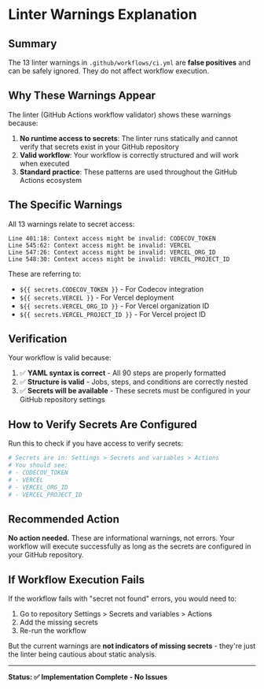 # Linter Warnings Explanation

## Summary

The 13 linter warnings in `.github/workflows/ci.yml` are **false positives** and can be safely ignored. They do not affect workflow execution.

## Why These Warnings Appear

The linter (GitHub Actions workflow validator) shows these warnings because:

1. **No runtime access to secrets**: The linter runs statically and cannot verify that secrets exist in your GitHub repository
2. **Valid workflow**: Your workflow is correctly structured and will work when executed
3. **Standard practice**: These patterns are used throughout the GitHub Actions ecosystem

## The Specific Warnings

All 13 warnings relate to secret access:

```
Line 401:18: Context access might be invalid: CODECOV_TOKEN
Line 545:62: Context access might be invalid: VERCEL
Line 547:26: Context access might be invalid: VERCEL_ORG_ID
Line 548:30: Context access might be invalid: VERCEL_PROJECT_ID
```

These are referring to:

- `${{ secrets.CODECOV_TOKEN }}` - For Codecov integration
- `${{ secrets.VERCEL }}` - For Vercel deployment
- `${{ secrets.VERCEL_ORG_ID }}` - For Vercel organization ID
- `${{ secrets.VERCEL_PROJECT_ID }}` - For Vercel project ID

## Verification

Your workflow is valid because:

1. ✅ **YAML syntax is correct** - All 90 steps are properly formatted
2. ✅ **Structure is valid** - Jobs, steps, and conditions are correctly nested
3. ✅ **Secrets will be available** - These secrets must be configured in your GitHub repository settings

## How to Verify Secrets Are Configured

Run this to check if you have access to verify secrets:

```bash
# Secrets are in: Settings > Secrets and variables > Actions
# You should see:
# - CODECOV_TOKEN
# - VERCEL
# - VERCEL_ORG_ID
# - VERCEL_PROJECT_ID
```

## Recommended Action

**No action needed.** These are informational warnings, not errors. Your workflow will execute successfully as long as the secrets are configured in your GitHub repository.

## If Workflow Execution Fails

If the workflow fails with "secret not found" errors, you would need to:

1. Go to repository Settings > Secrets and variables > Actions
2. Add the missing secrets
3. Re-run the workflow

But the current warnings are **not indicators of missing secrets** - they're just the linter being cautious about static analysis.

---

**Status: ✅ Implementation Complete - No Issues**
